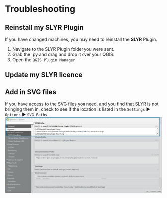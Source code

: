 # Troubleshooting #
## Reinstall my SLYR Plugin ##
If you have changed machines, you may need to reinstall the **SLYR** Plugin. 
1. Navigate to the SLYR Plugin folder you were sent. 
2. Grab the .py and drag and drop it over your QGIS. 
3. Open the `QGIS Plugin Manager`
## Update my SLYR licence ##

## Add in SVG files ##
If you have access to the SVG files you need, and you find that SLYR is not bringing them in, check to see if the location is listed in the `Settings` ▶️ `Options` ▶️  `SVG Paths`. 
![SVG Paths](../images/svg_paths.png)
